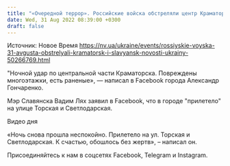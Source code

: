 ```yaml
---
title: "«Очередной террор». Российские войска обстреляли центр Краматорска и Славянск"
date: Wed, 31 Aug 2022 08:39:00 +0300
draft: false
---
```

Источник: Новое Время https://nv.ua/ukraine/events/rossiyskie-voyska-31-avgusta-obstrelyali-kramatorsk-i-slavyansk-novosti-ukrainy-50266769.html


"Ночной удар по центральной части Краматорска. Повреждены многоэтажки, есть раненые», — написал в Facebook города Александр Гончаренко.

Мэр Славянска Вадим Лях заявил в Facebook, что в городе "прилетело" на улице Торская и Светлодарская.

 Видео дня   

«Ночь снова прошла неспокойно. Прилетело на ул. Торская и Светлодарская. К счастью, обошлось без жертв», – написал он.

Присоединяйтесь к нам в соцсетях Facebook, Telegram и Instagram.
